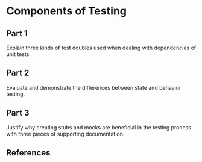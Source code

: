 # Components of Testing
## Part 1
Explain three kinds of test doubles used when dealing with dependencies of unit tests.

## Part 2
Evaluate and demonstrate the differences between state and behavior testing.

## Part 3
Justify why creating stubs and mocks are beneficial in the testing process with three pieces of supporting documentation.

## References
